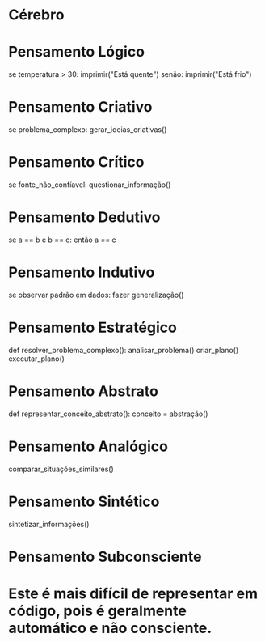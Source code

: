 <h1> Cérebro </h1>

# Pensamento Lógico
se temperatura > 30:
    imprimir("Está quente")
senão:
    imprimir("Está frio")

# Pensamento Criativo
se problema_complexo:
    gerar_ideias_criativas()

# Pensamento Crítico
se fonte_não_confíavel:
    questionar_informação()

# Pensamento Dedutivo
se a == b e b == c:
    então a == c

# Pensamento Indutivo
se observar padrão em dados:
    fazer generalização()

# Pensamento Estratégico
def resolver_problema_complexo():
    analisar_problema()
    criar_plano()
    executar_plano()

# Pensamento Abstrato
def representar_conceito_abstrato():
    conceito = abstração()

# Pensamento Analógico
comparar_situações_similares()

# Pensamento Sintético
sintetizar_informações()

# Pensamento Subconsciente
# Este é mais difícil de representar em código, pois é geralmente automático e não consciente.
